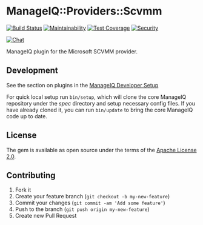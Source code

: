 # ManageIQ::Providers::Scvmm

[![Build Status](https://travis-ci.com/ManageIQ/manageiq-providers-scvmm.svg?branch=master)](https://travis-ci.com/github/ManageIQ/manageiq-providers-scvmm)
[![Maintainability](https://api.codeclimate.com/v1/badges/136e2b647b3c7218d288/maintainability)](https://codeclimate.com/github/ManageIQ/manageiq-providers-scvmm/maintainability)
[![Test Coverage](https://api.codeclimate.com/v1/badges/136e2b647b3c7218d288/test_coverage)](https://codeclimate.com/github/ManageIQ/manageiq-providers-scvmm/test_coverage)
[![Security](https://hakiri.io/github/ManageIQ/manageiq-providers-scvmm/master.svg)](https://hakiri.io/github/ManageIQ/manageiq-providers-scvmm/master)

[![Chat](https://badges.gitter.im/Join%20Chat.svg)](https://gitter.im/ManageIQ/manageiq-providers-scvmm?utm_source=badge&utm_medium=badge&utm_campaign=pr-badge&utm_content=badge)

ManageIQ plugin for the Microsoft SCVMM provider.

## Development

See the section on plugins in the [ManageIQ Developer Setup](http://manageiq.org/docs/guides/developer_setup/plugins)

For quick local setup run `bin/setup`, which will clone the core ManageIQ repository under the *spec* directory and setup necessary config files. If you have already cloned it, you can run `bin/update` to bring the core ManageIQ code up to date.

## License

The gem is available as open source under the terms of the [Apache License 2.0](http://www.apache.org/licenses/LICENSE-2.0).

## Contributing

1. Fork it
2. Create your feature branch (`git checkout -b my-new-feature`)
3. Commit your changes (`git commit -am 'Add some feature'`)
4. Push to the branch (`git push origin my-new-feature`)
5. Create new Pull Request
